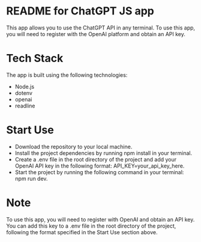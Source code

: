 # README for ChatGPT JS app

This app allows you to use the ChatGPT API in any terminal. To use this app, you will need to register with the OpenAI platform and obtain an API key.

# Tech Stack

The app is built using the following technologies:

- Node.js
- dotenv
- openai
- readline

# Start Use

- Download the repository to your local machine.
- Install the project dependencies by running npm install in your terminal.
- Create a .env file in the root directory of the project and add your OpenAI API key in the following format: API_KEY=your_api_key_here.
- Start the project by running the following command in your terminal: npm run dev.

# Note

To use this app, you will need to register with OpenAI and obtain an API key. You can add this key to a .env file in the root directory of the project, following the format specified in the Start Use section above.
